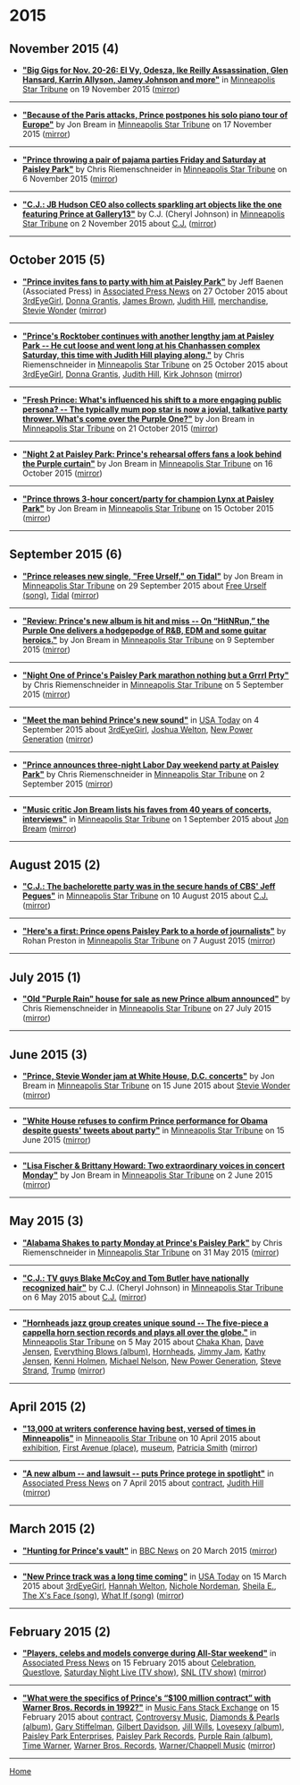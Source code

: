 # 2015

## November 2015 (4)

 - [**"Big Gigs for Nov. 20-26: El Vy, Odesza, Ike Reilly Assassination, Glen Hansard, Karrin Allyson, Jamey Johnson and more"**](http://www.startribune.com/the-big-gigs-for-nov-20-26-el-vy-odesza-ike-reilly-assassination-glen-hansard-karrin-allyson-jamey-johnson-and-more/351814661/) in [Minneapolis Star Tribune](http://www.startribune.com/) on 19 November 2015 ([mirror](https://web.archive.org/web/*/http://www.startribune.com/the-big-gigs-for-nov-20-26-el-vy-odesza-ike-reilly-assassination-glen-hansard-karrin-allyson-jamey-johnson-and-more/351814661/))

----

 - [**"Because of the Paris attacks, Prince postpones his solo piano tour of Europe"**](http://www.startribune.com/because-of-the-paris-attacks-prince-postpones-his-solo-piano-tour-of-europe/350921721/) by Jon Bream in [Minneapolis Star Tribune](http://www.startribune.com/) on 17 November 2015 ([mirror](https://web.archive.org/web/*/http://www.startribune.com/because-of-the-paris-attacks-prince-postpones-his-solo-piano-tour-of-europe/350921721/))

----

 - [**"Prince throwing a pair of pajama parties Friday and Saturday at Paisley Park"**](http://www.startribune.com/prince-throwing-a-pair-of-pajama-parties-friday-and-saturday-at-paisley-park/341823141/) by Chris Riemenschneider in [Minneapolis Star Tribune](http://www.startribune.com/) on 6 November 2015 ([mirror](https://web.archive.org/web/*/http://www.startribune.com/prince-throwing-a-pair-of-pajama-parties-friday-and-saturday-at-paisley-park/341823141/))

----

 - [**"C.J.: JB Hudson CEO also collects sparkling art objects like the one featuring Prince at Gallery13"**](http://www.startribune.com/c-j-jb-hudson-ceo-also-collects-sparkling-art-objects-like-the-one-featuring-prince-at-gallery13/339637352/) by C.J. (Cheryl Johnson) in [Minneapolis Star Tribune](http://www.startribune.com/) on 2 November 2015 about [C.J.](../../topics/c-j/index.md) ([mirror](https://web.archive.org/web/*/http://www.startribune.com/c-j-jb-hudson-ceo-also-collects-sparkling-art-objects-like-the-one-featuring-prince-at-gallery13/339637352/))

----

## October 2015 (5)

 - [**"Prince invites fans to party with him at Paisley Park"**](https://apnews.com/93c56737c5344b9597794d00449d08e3) by Jeff Baenen (Associated Press) in [Associated Press News](https://apnews.com/) on 27 October 2015 about [3rdEyeGirl](../../topics/3rdeyegirl/index.md), [Donna Grantis](../../topics/donna-grantis/index.md), [James Brown](../../topics/james-brown/index.md), [Judith Hill](../../topics/judith-hill/index.md), [merchandise](../../topics/merchandise/index.md), [Stevie Wonder](../../topics/stevie-wonder/index.md) ([mirror](https://web.archive.org/web/*/https://apnews.com/93c56737c5344b9597794d00449d08e3))

----

 - [**"Prince's Rocktober continues with another lengthy jam at Paisley Park -- He cut loose and went long at his Chanhassen complex Saturday, this time with Judith Hill playing along."**](http://www.startribune.com/prince-s-rocktober-continues-with-another-lengthy-jam-at-paisley-park/336882621/) by Chris Riemenschneider in [Minneapolis Star Tribune](http://www.startribune.com/) on 25 October 2015 about [3rdEyeGirl](../../topics/3rdeyegirl/index.md), [Donna Grantis](../../topics/donna-grantis/index.md), [Judith Hill](../../topics/judith-hill/index.md), [Kirk Johnson](../../topics/kirk-johnson/index.md) ([mirror](https://web.archive.org/web/*/http://www.startribune.com/prince-s-rocktober-continues-with-another-lengthy-jam-at-paisley-park/336882621/))

----

 - [**"Fresh Prince: What's influenced his shift to a more engaging public persona? -- The typically mum pop star is now a jovial, talkative party thrower. What's come over the Purple One?"**](http://www.startribune.com/the-fresh-prince-what-s-influenced-his-shift-to-a-more-engaging-public-persona/335082341/) by Jon Bream in [Minneapolis Star Tribune](http://www.startribune.com/) on 21 October 2015 ([mirror](https://web.archive.org/web/*/http://www.startribune.com/the-fresh-prince-what-s-influenced-his-shift-to-a-more-engaging-public-persona/335082341/))

----

 - [**"Night 2 at Paisley Park: Prince's rehearsal offers fans a look behind the Purple curtain"**](http://www.startribune.com/night-2-at-paisley-park-prince-s-rehearsal-offers-fans-a-look-behind-the-purple-curtain/333162901/) by Jon Bream in [Minneapolis Star Tribune](http://www.startribune.com/) on 16 October 2015 ([mirror](https://web.archive.org/web/*/http://www.startribune.com/night-2-at-paisley-park-prince-s-rehearsal-offers-fans-a-look-behind-the-purple-curtain/333162901/))

----

 - [**"Prince throws 3-hour concert/party for champion Lynx at Paisley Park"**](http://www.startribune.com/prince-throws-3-hour-concert-party-for-champion-lynx-at-paisley-park/333016441/) by Jon Bream in [Minneapolis Star Tribune](http://www.startribune.com/) on 15 October 2015 ([mirror](https://web.archive.org/web/*/http://www.startribune.com/prince-throws-3-hour-concert-party-for-champion-lynx-at-paisley-park/333016441/))

----

## September 2015 (6)

 - [**"Prince releases new single, "Free Urself," on Tidal"**](http://www.startribune.com/prince-releases-new-single-free-urself-on-tidal/329887771/) by Jon Bream in [Minneapolis Star Tribune](http://www.startribune.com/) on 29 September 2015 about [Free Urself (song)](../../topics/song/free-urself/index.md), [Tidal](../../topics/tidal/index.md) ([mirror](https://web.archive.org/web/*/http://www.startribune.com/prince-releases-new-single-free-urself-on-tidal/329887771/))

----

 - [**"Review: Prince's new album is hit and miss -- On “HitNRun,” the Purple One delivers a hodgepodge of R&B, EDM and some guitar heroics."**](http://www.startribune.com/review-prince-s-new-album-is-hit-and-miss/325974271/) by Jon Bream in [Minneapolis Star Tribune](http://www.startribune.com/) on 9 September 2015 ([mirror](https://web.archive.org/web/*/http://www.startribune.com/review-prince-s-new-album-is-hit-and-miss/325974271/))

----

 - [**"Night One of Prince's Paisley Park marathon nothing but a Grrrl Prty"**](http://www.startribune.com/night-one-of-prince-s-paisley-park-marathon-nothing-but-a-grrrl-prty/324743321/) by Chris Riemenschneider in [Minneapolis Star Tribune](http://www.startribune.com/) on 5 September 2015 ([mirror](https://web.archive.org/web/*/http://www.startribune.com/night-one-of-prince-s-paisley-park-marathon-nothing-but-a-grrrl-prty/324743321/))

----

 - [**"Meet the man behind Prince's new sound"**](https://usatoday.com/story/life/music/2015/09/03/meet-man-behind-princes-new-sound/71600344/) in [USA Today](https://usatoday.com/) on 4 September 2015 about [3rdEyeGirl](../../topics/3rdeyegirl/index.md), [Joshua Welton](../../topics/joshua-welton/index.md), [New Power Generation](../../topics/new-power-generation/index.md) ([mirror](https://web.archive.org/web/*/https://usatoday.com/story/life/music/2015/09/03/meet-man-behind-princes-new-sound/71600344/))

----

 - [**"Prince announces three-night Labor Day weekend party at Paisley Park"**](http://www.startribune.com/prince-announces-three-night-labor-day-weekend-party-at-paisley-park/323932531/) by Chris Riemenschneider in [Minneapolis Star Tribune](http://www.startribune.com/) on 2 September 2015 ([mirror](https://web.archive.org/web/*/http://www.startribune.com/prince-announces-three-night-labor-day-weekend-party-at-paisley-park/323932531/))

----

 - [**"Music critic Jon Bream lists his faves from 40 years of concerts, interviews"**](http://www.startribune.com/music-critic-jon-bream-lists-his-faves-from-40-years-of-concerts-and-interviews/323509361/) in [Minneapolis Star Tribune](http://www.startribune.com/) on 1 September 2015 about [Jon Bream](../../topics/jon-bream/index.md) ([mirror](https://web.archive.org/web/*/http://www.startribune.com/music-critic-jon-bream-lists-his-faves-from-40-years-of-concerts-and-interviews/323509361/))

----

## August 2015 (2)

 - [**"C.J.: The bachelorette party was in the secure hands of CBS' Jeff Pegues"**](http://www.startribune.com/c-j-the-bachelorette-party-was-in-the-secure-hands-of-cbs-jeff-pegues/321326941/) in [Minneapolis Star Tribune](http://www.startribune.com/) on 10 August 2015 about [C.J.](../../topics/c-j/index.md) ([mirror](https://web.archive.org/web/*/http://www.startribune.com/c-j-the-bachelorette-party-was-in-the-secure-hands-of-cbs-jeff-pegues/321326941/))

----

 - [**"Here's a first: Prince opens Paisley Park to a horde of journalists"**](http://www.startribune.com/here-s-a-first-prince-opens-paisley-park-to-a-horde-of-journalists/321074861/) by Rohan Preston in [Minneapolis Star Tribune](http://www.startribune.com/) on 7 August 2015 ([mirror](https://web.archive.org/web/*/http://www.startribune.com/here-s-a-first-prince-opens-paisley-park-to-a-horde-of-journalists/321074861/))

----

## July 2015 (1)

 - [**"Old "Purple Rain" house for sale as new Prince album announced"**](http://www.startribune.com/old-purple-rain-house-for-sale-as-new-prince-album-announced/318663971/) by Chris Riemenschneider in [Minneapolis Star Tribune](http://www.startribune.com/) on 27 July 2015 ([mirror](https://web.archive.org/web/*/http://www.startribune.com/old-purple-rain-house-for-sale-as-new-prince-album-announced/318663971/))

----

## June 2015 (3)

 - [**"Prince, Stevie Wonder jam at White House, D.C. concerts"**](http://www.startribune.com/prince-stevie-wonder-jam-at-white-house-at-d-c-concerts/307329581/) by Jon Bream in [Minneapolis Star Tribune](http://www.startribune.com/) on 15 June 2015 about [Stevie Wonder](../../topics/stevie-wonder/index.md) ([mirror](https://web.archive.org/web/*/http://www.startribune.com/prince-stevie-wonder-jam-at-white-house-at-d-c-concerts/307329581/))

----

 - [**"White House refuses to confirm Prince performance for Obama despite guests' tweets about party"**](http://www.startribune.com/white-house-won-t-confirm-prince-performed-for-obama/307405311/) in [Minneapolis Star Tribune](http://www.startribune.com/) on 15 June 2015 ([mirror](https://web.archive.org/web/*/http://www.startribune.com/white-house-won-t-confirm-prince-performed-for-obama/307405311/))

----

 - [**"Lisa Fischer & Brittany Howard: Two extraordinary voices in concert Monday"**](http://www.startribune.com/lisa-fischer-brittany-howard-two-extraordinary-voices-in-concert-monday/305794671/) by Jon Bream in [Minneapolis Star Tribune](http://www.startribune.com/) on 2 June 2015 ([mirror](https://web.archive.org/web/*/http://www.startribune.com/lisa-fischer-brittany-howard-two-extraordinary-voices-in-concert-monday/305794671/))

----

## May 2015 (3)

 - [**"Alabama Shakes to party Monday at Prince's Paisley Park"**](http://www.startribune.com/alabama-shakes-stick-around-for-a-monday-gig-at-prince-s-paisley-park/305620631/) by Chris Riemenschneider in [Minneapolis Star Tribune](http://www.startribune.com/) on 31 May 2015 ([mirror](https://web.archive.org/web/*/http://www.startribune.com/alabama-shakes-stick-around-for-a-monday-gig-at-prince-s-paisley-park/305620631/))

----

 - [**"C.J.: TV guys Blake McCoy and Tom Butler have nationally recognized hair"**](http://www.startribune.com/c-j-tv-guys-blake-mccoy-and-tom-butler-have-nationally-recognized-hair/302847421/) by C.J. (Cheryl Johnson) in [Minneapolis Star Tribune](http://www.startribune.com/) on 6 May 2015 about [C.J.](../../topics/c-j/index.md) ([mirror](https://web.archive.org/web/*/http://www.startribune.com/c-j-tv-guys-blake-mccoy-and-tom-butler-have-nationally-recognized-hair/302847421/))

----

 - [**"Hornheads jazz group creates unique sound -- The five-piece a cappella horn section records and plays all over the globe."**](http://www.startribune.com/hornheads-jazz-group-creates-unique-sound/302567351/) in [Minneapolis Star Tribune](http://www.startribune.com/) on 5 May 2015 about [Chaka Khan](../../topics/chaka-khan/index.md), [Dave Jensen](../../topics/dave-jensen/index.md), [Everything Blows (album)](../../topics/album/everything-blows/index.md), [Hornheads](../../topics/hornheads/index.md), [Jimmy Jam](../../topics/jimmy-jam/index.md), [Kathy Jensen](../../topics/kathy-jensen/index.md), [Kenni Holmen](../../topics/kenni-holmen/index.md), [Michael Nelson](../../topics/michael-nelson/index.md), [New Power Generation](../../topics/new-power-generation/index.md), [Steve Strand](../../topics/steve-strand/index.md), [Trump](../../topics/trump/index.md) ([mirror](https://web.archive.org/web/*/http://www.startribune.com/hornheads-jazz-group-creates-unique-sound/302567351/))

----

## April 2015 (2)

 - [**"13,000 at writers conference having best, versed of times in Minneapolis"**](http://www.startribune.com/13-000-at-writers-conference-having-best-versed-of-times/299262081/) in [Minneapolis Star Tribune](http://www.startribune.com/) on 10 April 2015 about [exhibition](../../topics/exhibition/index.md), [First Avenue (place)](../../topics/place/first-avenue/index.md), [museum](../../topics/museum/index.md), [Patricia Smith](../../topics/patricia-smith/index.md) ([mirror](https://web.archive.org/web/*/http://www.startribune.com/13-000-at-writers-conference-having-best-versed-of-times/299262081/))

----

 - [**"A new album -- and lawsuit -- puts Prince protege in spotlight"**](https://apnews.com/491d81d7a2324c25b8b874ac6da01062) in [Associated Press News](https://apnews.com/) on 7 April 2015 about [contract](../../topics/contract/index.md), [Judith Hill](../../topics/judith-hill/index.md) ([mirror](https://web.archive.org/web/*/https://apnews.com/491d81d7a2324c25b8b874ac6da01062))

----

## March 2015 (2)

 - [**"Hunting for Prince's vault"**](https://www.bbc.com/news/magazine-31962180) in [BBC News](https://www.bbc.com/news/) on 20 March 2015 ([mirror](https://web.archive.org/web/*/https://www.bbc.com/news/magazine-31962180))

----

 - [**"New Prince track was a long time coming"**](https://usatoday.com/story/life/music/2015/03/14/new-prince-track-what-if-nichole-nordeman/24773895/) in [USA Today](https://usatoday.com/) on 15 March 2015 about [3rdEyeGirl](../../topics/3rdeyegirl/index.md), [Hannah Welton](../../topics/hannah-welton/index.md), [Nichole Nordeman](../../topics/nichole-nordeman/index.md), [Sheila E.](../../topics/sheila-e/index.md), [The X's Face (song)](../../topics/song/the-x-s-face/index.md), [What If (song)](../../topics/song/what-if/index.md) ([mirror](https://web.archive.org/web/*/https://usatoday.com/story/life/music/2015/03/14/new-prince-track-what-if-nichole-nordeman/24773895/))

----

## February 2015 (2)

 - [**"Players, celebs and models converge during All-Star weekend"**](https://apnews.com/ba65c68171c64269919a07e1d745ced6) in [Associated Press News](https://apnews.com/) on 15 February 2015 about [Celebration](../../topics/celebration/index.md), [Questlove](../../topics/questlove/index.md), [Saturday Night Live (TV show)](../../topics/tv-show/saturday-night-live/index.md), [SNL (TV show)](../../topics/tv-show/snl/index.md) ([mirror](https://web.archive.org/web/*/https://apnews.com/ba65c68171c64269919a07e1d745ced6))

----

 - [**"What were the specifics of Prince's “$100 million contract” with Warner Bros. Records in 1992?"**](https://musicfans.stackexchange.com/a/89/129) in [Music Fans Stack Exchange](https://musicfans.stackexchange.com/) on 15 February 2015 about [contract](../../topics/contract/index.md), [Controversy Music](../../topics/controversy-music/index.md), [Diamonds & Pearls (album)](../../topics/album/diamonds-pearls/index.md), [Gary Stiffelman](../../topics/gary-stiffelman/index.md), [Gilbert Davidson](../../topics/gilbert-davidson/index.md), [Jill Wills](../../topics/jill-wills/index.md), [Lovesexy (album)](../../topics/album/lovesexy/index.md), [Paisley Park Enterprises](../../topics/paisley-park-enterprises/index.md), [Paisley Park Records](../../topics/paisley-park-records/index.md), [Purple Rain (album)](../../topics/album/purple-rain/index.md), [Time Warner](../../topics/time-warner/index.md), [Warner Bros. Records](../../topics/warner-bros-records/index.md), [Warner/Chappell Music](../../topics/warner-chappell-music/index.md) ([mirror](https://web.archive.org/web/*/https://musicfans.stackexchange.com/a/89/129))

----

[Home](../)
